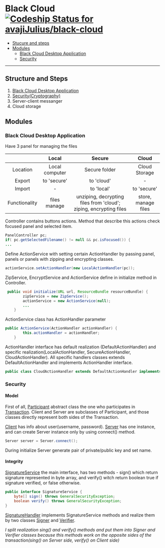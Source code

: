 Black Cloud  [![Codeship Status for avajiJulius/black-cloud](https://app.codeship.com/projects/1c337082-3752-470f-a65c-eab43bee4fa1/status?branch=master)](https://app.codeship.com/projects/419920)
=====================
- [Stucure and steps](#structure-and-steps)
- [Modules](#modules)
    - [Black Cloud Desktop Application](#black-cloud-desktop-application)
    - [Security](#security)
---------------------

## Structure and Steps

1) [Black Cloud Desktop Application](#black-cloud-desktop-application)
2) [Security(Cryptography)](#security)
3) Server-client messanger
4) Cloud storage

## Modules

### Black Cloud Desktop Application

Have 3 panel for managing the files

| |Local|Secure|Cloud|
|:---:|:---:|:---:|:---:|
|Location|Local computer|Secure folder|Cloud Storage|
|Export| to 'secure' | to 'cloud' | - |  
|Import| - | to 'local' | to 'secure' |
|Functionality| files manage | unziping, decrypting files from 'cloud'; ziping, encrypting files| store, manage files |

Controller contains buttons actions. 
Method that describe this actions check focused panel and selected item.
```java
PanelController pc;
if( pc.getSelectedFilename() != null && pc.isFocused()) {
...
```
Define ActionService with setting certain ActionHandler by passing panel, panels or panels with zipping and encrypting classes.
```java
actionService.setActionHandler(new LocalActionHandler(pc));
```
ZipService, EncryptService and ActionService define in initialize method in Controller.
```java
 public void initialize(URL url, ResourceBundle resourceBundle) {
        zipService = new ZipService();
        actionService = new ActionService(null);
        ...
    }
```

ActionService class has ActionHandler parameter
```java
public ActionService(ActionHandler actionHandler) {
        this.actionHandler = actionHandler;
    }
```
ActionHandler interface has default realization (DefaultActionHandler) 
and specific realization(LocalActionHandler, SecureActionHandler, CloudActionHandler). All specific handlers classes 
extends DefaultActionHandler and implements ActionHandler interface.
```java
public class CloudActionHandler extends DefaultActionHandler implements ActionHandler
```


### Security

#### Model

First of all, [Participant](security/src/main/java/com/cloudcastle/security/model/Participant.java) abstract class 
the one who participates in [Transaction](security/src/main/java/com/cloudcastle/security/model/Transaction.java).
Client and Server are subclasses of Participant, and those classes directly represent both sides of the Transaction.

[Client](security/src/main/java/com/cloudcastle/security/model/Client.java) has info about user(username, password).
[Server](security/src/main/java/com/cloudcastle/security/model/Server.java) has one instance, and can create Server instance only by using connect() method. 
```java
Server server = Server.connect();
```
During initialize Server generate pair of private/public key and set name.

#### Integrity

[SignatureService](security/src/main/java/com/cloudcastle/security/integrity/SignatureService.java) the main interface, has two methods - sign() which return signature represented in byte array, 
and verify() witch return boolean true if signature verified, or false otherwise.
```java
public interface SignatureService {
    byte[] sign() throws GeneralSecurityException;
    boolean verify() throws GeneralSecurityException;
}
```

[SignatureHandler](security/src/main/java/com/cloudcastle/security/integrity/SignatureHandler.java) implements SignatureService methods and realize them 
by two classes [Signer](security/src/main/java/com/cloudcastle/security/integrity/Signer.java) and 
[Verifier](security/src/main/java/com/cloudcastle/security/integrity/Verifier.java).

*I split realization sing() and verify() methods and put them into Signer and Verifier classes because this methods work on the opposite sides
of the transaction(sing() on Server side, verify() on Client side)*